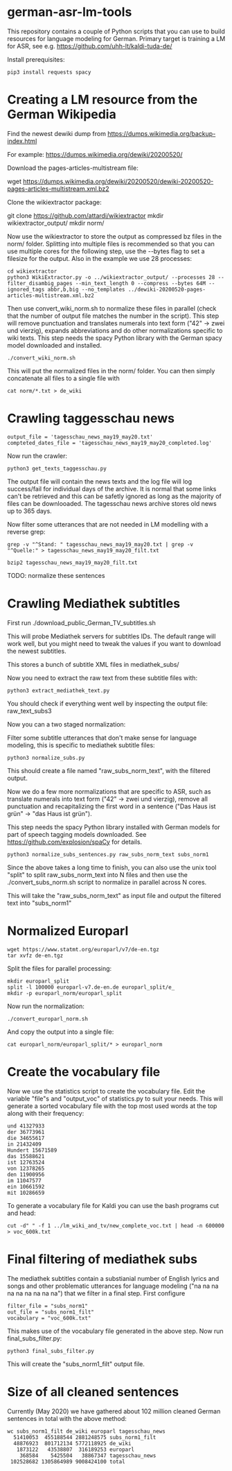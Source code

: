 # german-asr-lm-tools

This repository contains a couple of Python scripts that you can use to build resources for language modeling for German. Primary target is training a LM for ASR, see e.g. https://github.com/uhh-lt/kaldi-tuda-de/

Install prerequisites: 

```
pip3 install requests spacy
```

# Creating a LM resource from the German Wikipedia

Find the newest dewiki dump from https://dumps.wikimedia.org/backup-index.html

For example: https://dumps.wikimedia.org/dewiki/20200520/

Download the pages-articles-multistream file:

wget https://dumps.wikimedia.org/dewiki/20200520/dewiki-20200520-pages-articles-multistream.xml.bz2

Clone the wikiextractor package:

git clone https://github.com/attardi/wikiextractor
mkdir wikiextractor_output/
mkdir norm/

Now use the wikiextractor to store the output as compressed bz files in the norm/ folder. Splitting into multiple files is recommended so that you can use multiple cores for the following step, use the --bytes flag to set a filesize for the output. Also in the example we use 28 processes:

```
cd wikiextractor
python3 WikiExtractor.py -o ../wikiextractor_output/ --processes 28 --filter_disambig_pages --min_text_length 0 --compress --bytes 64M --ignored_tags abbr,b,big --no_templates ../dewiki-20200520-pages-articles-multistream.xml.bz2
```

Then use convert_wiki_norm.sh to normalize these files in parallel (check that the number of output file matches the number in the script). This step will remove punctuation and translates numerals into text form ("42" -> zwei und vierzig), expands abbreviations and do other normalizations specific to wiki texts. This step needs the spacy Python library with the German spacy model downloaded and installed.

```
./convert_wiki_norm.sh
```

This will put the normalized files in the norm/ folder. You can then simply concatenate all files to a single file with 

```
cat norm/*.txt > de_wiki
```

# Crawling taggesschau news

```
output_file = 'tagesschau_news_may19_may20.txt'
compteted_dates_file = 'tagesschau_news_may19_may20_completed.log'
```

Now run the crawler:

```
python3 get_texts_taggesschau.py
```

The output file will contain the news texts and the log file will log success/fail for individual days of the archive. It is normal that some links can't be retrieved and this can be safetly ignored as long as the majority of files can be downlooaded. The tagesschau news archive stores old news up to 365 days.

Now filter some utterances that are not needed in LM modelling with a reverse grep:

```
grep -v "^Stand: " tagesschau_news_may19_may20.txt | grep -v "^Quelle:" > tagesschau_news_may19_may20_filt.txt
```

```
bzip2 tagesschau_news_may19_may20_filt.txt
```
TODO: normalize these sentences

# Crawling Mediathek subtitles

First run ./download_public_German_TV_subtitles.sh

This will probe Mediathek servers for subtitles IDs. The default range will work well, but you might need to tweak the values if you want to download the newest subtitles.

This stores a bunch of subtitle XML files in mediathek_subs/

Now you need to extract the raw text from these subtitle files with: 

```
python3 extract_mediathek_text.py
```

You should check if everything went well by inspecting the output file: raw_text_subs3

Now you can a two staged normalization:

Filter some subtitle utterances that don't make sense for language modeling, this is specific to mediathek subtitle files:

```
python3 normalize_subs.py
```

This should create a file named "raw_subs_norm_text", with the filtered output. 

Now we do a few more normalizations that are specific to ASR, such as translate numerals into text form ("42" -> zwei und vierzig), remove all punctuation and recapitalizing the first word in a sentence ("Das Haus ist grün" -> "das Haus ist grün").

This step needs the spacy Python library installed with German models for part of speech tagging models downloaded. See https://github.com/explosion/spaCy for details.

```
python3 normalize_subs_sentences.py raw_subs_norm_text subs_norm1
```

Since the above takes a long time to finish, you can also use the unix tool "split" to split raw_subs_norm_text into N files and then use the ./convert_subs_norm.sh script to normalize in parallel across N cores.

This will take the "raw_subs_norm_text" as input file and output the filtered text into "subs_norm1"

# Normalized Europarl

```
wget https://www.statmt.org/europarl/v7/de-en.tgz
tar xvfz de-en.tgz
```

Split the files for parallel processing:

```
mkdir europarl_split
split -l 100000 europarl-v7.de-en.de europarl_split/e_
mkdir -p europarl_norm/europarl_split
```

Now run the normalization:

```
./convert_europarl_norm.sh
```

And copy the output into a single file:

```
cat europarl_norm/europarl_split/* > europarl_norm
```

# Create the vocabulary file

Now we use the statistics script to create the vocabulary file. Edit the variable "file"s and "output_voc" of statistics.py to suit your needs. This will generate a sorted vocabulary file with the top most used words at the top along with their frequency:

```
und 41327933
der 36773961
die 34655617
in 21432409
Hundert 15671589
das 15588621
ist 12763524
von 12378265
den 11900956
im 11047577
ein 10661592
mit 10286659
```

To generate a vocabulary file for Kaldi you can use the bash programs cut and head:

```
cut -d" " -f 1 ../lm_wiki_and_tv/new_complete_voc.txt | head -n 600000 > voc_600k.txt 
```

# Final filtering of mediathek subs

The mediathek subtitles contain a substianial number of English lyrics and songs and other problematic utterances for language modeling ("na na na na na na na na na") that we filter in a final step. First configure

```
filter_file = "subs_norm1"
out_file = "subs_norm1_filt"
vocabulary = "voc_600k.txt"
```

This makes use of the vocabulary file generated in the above step. Now run final_subs_filter.py:

```
python3 final_subs_filter.py
```

This will create the "subs_norm1_filt" output file.

# Size of all cleaned sentences

Currently (May 2020) we have gathered about 102 million cleaned German sentences in total with the above method:

```
wc subs_norm1_filt de_wiki europarl tagesschau_news
  51410053  455188544 2881248575 subs_norm1_filt
  48876923  801712134 5772118925 de_wiki
   1873122   43538807  316189253 europarl
    368584    5425504   38867347 tagesschau_news
 102528682 1305864989 9008424100 total
```
